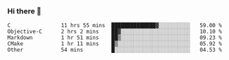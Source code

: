 ### Hi there 👋

<!--
**WShiBin/WShiBin** is a ✨ _special_ ✨ repository because its `README.md` (this file) appears on your GitHub profile.

Here are some ideas to get you started:

- 🔭 I’m currently working on ...
- 🌱 I’m currently learning ...
- 👯 I’m looking to collaborate on ...
- 🤔 I’m looking for help with ...
- 💬 Ask me about ...
- 📫 How to reach me: ...
- 😄 Pronouns: ...
- ⚡ Fun fact: ...
-->

<!--START_SECTION:waka-->

```text
C                11 hrs 55 mins  ██████████████▓░░░░░░░░░░   59.00 %
Objective-C      2 hrs 2 mins    ██▓░░░░░░░░░░░░░░░░░░░░░░   10.10 %
Markdown         1 hr 51 mins    ██▒░░░░░░░░░░░░░░░░░░░░░░   09.23 %
CMake            1 hr 11 mins    █▒░░░░░░░░░░░░░░░░░░░░░░░   05.92 %
Other            54 mins         █░░░░░░░░░░░░░░░░░░░░░░░░   04.53 %
```

<!--END_SECTION:waka-->
